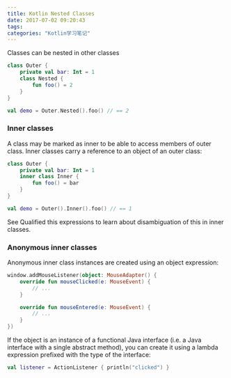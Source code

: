```yaml
---
title: Kotlin Nested Classes
date: 2017-07-02 09:20:43
tags:
categories: "Kotlin学习笔记"
---
```


Classes can be nested in other classes

```Kotlin
class Outer {
    private val bar: Int = 1
    class Nested {
        fun foo() = 2
    }
}

val demo = Outer.Nested().foo() // == 2
```

<!--more-->

### Inner classes

A class may be marked as inner to be able to access members of outer class. Inner classes carry a reference to an object of an outer class:

```kotlin
class Outer {
    private val bar: Int = 1
    inner class Inner {
        fun foo() = bar
    }
}

val demo = Outer().Inner().foo() // == 1
```

See Qualified this expressions to learn about disambiguation of this in inner classes.

### Anonymous inner classes

Anonymous inner class instances are created using an object expression:

```Kotlin
window.addMouseListener(object: MouseAdapter() {
    override fun mouseClicked(e: MouseEvent) {
        // ...
    }

    override fun mouseEntered(e: MouseEvent) {
        // ...
    }
})
```

If the object is an instance of a functional Java interface (i.e. a Java interface with a single abstract method), you can create it using a lambda expression prefixed with the type of the interface:

```Kotlin
val listener = ActionListener { println("clicked") }
```
